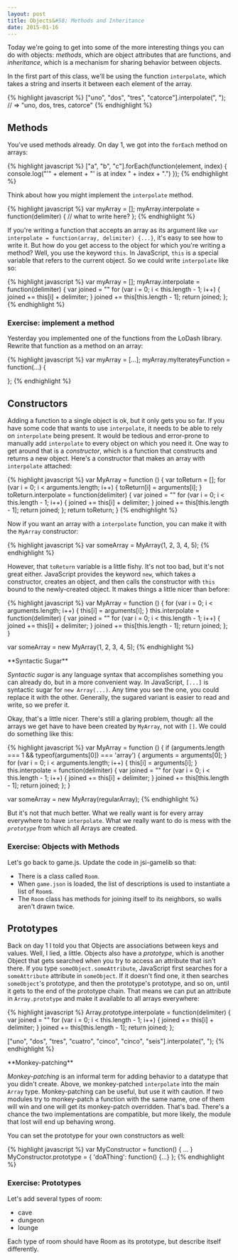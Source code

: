 ```yaml
---
layout: post
title: Objects&#58; Methods and Inheritance
date: 2015-01-16
---
```


Today we're going to get into some of the more interesting things you can do with objects: _methods_, which are object attributes that are functions, and _inheritance_, which is a mechanism for sharing behavior between objects.

In the first part of this class, we'll be using the function `interpolate`, which takes a string and inserts it between each element of the array.

{% highlight javascript %}
  ["uno", "dos", "tres", "catorce"].interpolate(", "); // => "uno, dos, tres, catorce"
{% endhighlight %}

## Methods

You've used methods already. On day 1, we got into the `forEach` method on arrays:

{% highlight javascript %}
["a", "b", "c"].forEach(function(element, index) {
  console.log("'" + element + "' is at index " + index + ".")
});
{% endhighlight %}

Think about how you might implement the `interpolate` method.

{% highlight javascript %}
var myArray = [];
myArray.interpolate = function(delimiter) {
  // what to write here?
};
{% endhighlight %}

If you're writing a function that accepts an array as its argument like `var interpolate = function(array, delimiter) {...}`, it's easy to see how to write it. But how do you get access to the object for which you're writing a method? Well, you use the keyword `this`. In JavaScript, `this` is a special variable that refers to the current object. So we could write `interpolate` like so:

{% highlight javascript %}
var myArray = [];
myArray.interpolate = function(delimiter) {
  var joined = ""
  for (var i = 0; i < this.length - 1; i++) {
    joined += this[i] + delimiter;
  }
  joined += this[this.length - 1];
  return joined;
};
{% endhighlight %}

### Exercise: implement a method

Yesterday you implemented one of the functions from the LoDash library. Rewrite that function as a method on an array:

{% highlight javascript %}
var myArray = [...];
myArray.myIterateyFunction = function(...) {

};
{% endhighlight %}

## Constructors

Adding a function to a single object is ok, but it only gets you so far. If you have some code that wants to use `interpolate`, it needs to be able to rely on `interpolate` being present. It would be tedious and error-prone to manually add `interpolate` to every object on which you need it. One way to get around that is a _constructor_, which is a function that constructs and returns a new object. Here's a constructor that makes an array with `interpolate` attached:

{% highlight javascript %}
var MyArray = function () {
  var toReturn = [];
  for (var i = 0; i < arguments.length; i++) {
    toReturn[i] = arguments[i];
  }
  toReturn.interpolate = function(delimiter) {
    var joined = ""
    for (var i = 0; i < this.length - 1; i++) {
      joined += this[i] + delimiter;
    }
    joined += this[this.length - 1];
    return joined;
  };
  return toReturn;
}
{% endhighlight %}

Now if you want an array with a `interpolate` function, you can make it with the `MyArray` constructor:

{% highlight javascript %}
var someArray = MyArray(1, 2, 3, 4, 5);
{% endhighlight %}

However, that `toReturn` variable is a little fishy. It's not too bad, but it's not great either. JavaScript provides the keyword `new`, which takes a constructor, creates an object, and then calls the constructor with `this` bound to the newly-created object. It makes things a little nicer than before:

{% highlight javascript %}
var MyArray = function () {
  for (var i = 0; i < arguments.length; i++) {
    this[i] = arguments[i];
  }
  this.interpolate = function(delimiter) {
    var joined = ""
    for (var i = 0; i < this.length - 1; i++) {
      joined += this[i] + delimiter;
    }
    joined += this[this.length - 1];
    return joined;
  };
}

var someArray = new MyArray(1, 2, 3, 4, 5);
{% endhighlight %}

<aside>
  **Syntactic Sugar**

  _Syntactic sugar_ is any language syntax that accomplishes something you can already do, but in a more convenient way. In JavaScript, `[...]` is syntactic sugar for `new Array(...)`. Any time you see the one, you could replace it with the other. Generally, the sugared variant is easier to read and write, so we prefer it.
</aside>

Okay, that's a little nicer. There's still a glaring problem, though: all the arrays we get have to have been created by `MyArray`, not with `[]`. We could do something like this:

{% highlight javascript %}
var MyArray = function () {
  if (arguments.length === 1 && typeof(arguments[0]) === 'array') {
    arguments = arguments[0];
  }
  for (var i = 0; i < arguments.length; i++) {
    this[i] = arguments[i];
  }
  this.interpolate = function(delimiter) {
    var joined = ""
    for (var i = 0; i < this.length - 1; i++) {
      joined += this[i] + delimiter;
    }
    joined += this[this.length - 1];
    return joined;
  };
}

var someArray = new MyArray(regularArray);
{% endhighlight %}

But it's not that much better. What we really want is for every array everywhere to have `interpolate`. What we really want to do is mess with the _`prototype`_ from which all Arrays are created.

### Exercise: Objects with Methods

Let's go back to game.js. Update the code in jsi-gamelib so that:

* There is a class called `Room`.
* When `game.json` is loaded, the list of descriptions is used to instantiate a list of `Room`s.
* The `Room` class has methods for joining itself to its neighbors, so walls aren't drawn twice.

## Prototypes

Back on day 1 I told you that Objects are associations between keys and values. Well, I lied, a little. Objects also have a _prototype_, which is another Object that gets searched when you try to access an attribute that isn't there. If you type `someObject.someAttribute`, JavaScript first searches for a `someAttribute` attribute in `someObject`. If it doesn't find one, it then searches `someObject`'s prototype, and then the prototype's prototype, and so on, until it gets to the end of the prototype chain. That means we can put an attribute in `Array.prototype` and make it available to all arrays everywhere:

{% highlight javascript %}
Array.prototype.interpolate = function(delimiter) {
  var joined = ""
  for (var i = 0; i < this.length - 1; i++) {
    joined += this[i] + delimiter;
  }
  joined += this[this.length - 1];
  return joined;
};

["uno", "dos", "tres", "cuatro", "cinco", "cinco", "seis"].interpolate(", ");
{% endhighlight %}

<aside>
  **Monkey-patching**

  _Monkey-patching_ is an informal term for adding behavior to a datatype that you didn't create. Above, we monkey-patched `interpolate` into the main `Array` type. Monkey-patching can be useful, but use it with caution. If two modules try to monkey-patch a function with the same name, one of them will win and one will get its monkey-patch overridden. That's bad. There's a chance the two implementations are compatible, but more likely, the module that lost will end up behaving wrong.
</aside>

You can set the prototype for your own constructors as well:

{% highlight javascript %}
var MyConstructor = function() {
  ...
}
MyConstructor.prototype = {
  'doAThing': function() {...}
};
{% endhighlight %}

### Exercise: Prototypes

Let's add several types of room:

* cave
* dungeon
* lounge

Each type of room should have Room as its prototype, but describe itself differently.



